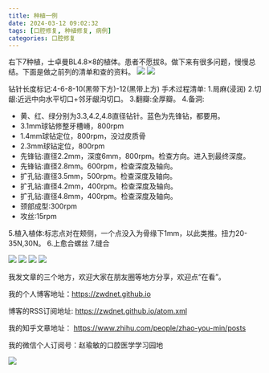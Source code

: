 ```yaml
---
title: 种植一例
date: 2024-03-12 09:02:32
tags: [口腔修复, 种植修复, 病例]
categories: 口腔修复
---
```

右下7种植，士卓曼BL4.8×8的植体。患者不愿拔8。做下来有很多问题，慢慢总结。下面是做之前列的清单和查的资料。
![](https://zymblog-1258069789.cos.ap-chengdu.myqcloud.com/blog0436-implant/01.jpg)
![](https://zymblog-1258069789.cos.ap-chengdu.myqcloud.com/blog0436-implant/02.jpg)

钻针长度标记:4-6-8-10(黑带下方)-12(黑带上方)
手术过程清单:
1.局麻(浸润)
2.切龈:近远中向水平切口+邻牙龈沟切口。
3.翻瓣:全厚瓣。
4.备洞:
- 黄、红、绿分别为3.3,4.2,4.8直径钻针。蓝色为先锋钻，都要用。
- 3.1mm球钻修整牙槽嵴，800rpm
- 1.4mm球钻定位，800rpm，没过皮质骨
- 2.3mm球钻定位，800rpm
- 先锋钻:直径2.2mm，深度6mm，800rpm。检查方向。进入到最终深度。
- 先锋钻:直径2.8mm。600rpm，检查深度及轴向。
- 扩孔钻:直径3.5mm，500rpm。检查深度及轴向。
- 扩孔钻:直径4.2mm，400rpm。检查深度及轴向。
- 扩孔钻:直径4.8mm，400rpm。检查深度及轴向。
- 颈部成型:300rpm
- 攻丝:15rpm

5.植入植体:标志点对在颊侧，一个点没入为骨缘下1mm，以此类推。扭力20-35N,30N。
6.上愈合螺丝
7.缝合

![](https://zymblog-1258069789.cos.ap-chengdu.myqcloud.com/blog0436-implant/03.jpg)
![](https://zymblog-1258069789.cos.ap-chengdu.myqcloud.com/blog0436-implant/04.jpg)
![](https://zymblog-1258069789.cos.ap-chengdu.myqcloud.com/blog0436-implant/05.jpg)
![](https://zymblog-1258069789.cos.ap-chengdu.myqcloud.com/blog0436-implant/06.jpg)




我发文章的三个地方，欢迎大家在朋友圈等地方分享，欢迎点“在看”。

我的个人博客地址：https://zwdnet.github.io

博客的RSS订阅地址: https://zwdnet.github.io/atom.xml

我的知乎文章地址： https://www.zhihu.com/people/zhao-you-min/posts

我的微信个人订阅号：赵瑜敏的口腔医学学习园地

![](https://zymblog-1258069789.cos.ap-chengdu.myqcloud.com/other/wx.jpg)

